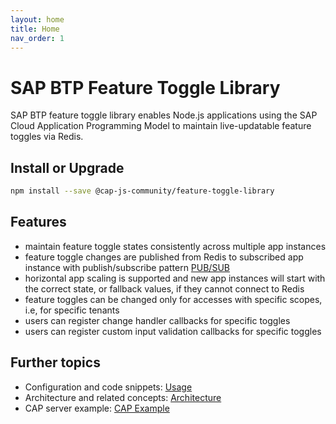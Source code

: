 ```yaml
---
layout: home
title: Home
nav_order: 1
---
```


# SAP BTP Feature Toggle Library

SAP BTP feature toggle library enables Node.js applications using the SAP Cloud Application Programming Model to maintain live-updatable feature toggles via Redis.

## Install or Upgrade

```bash
npm install --save @cap-js-community/feature-toggle-library
```

## Features

- maintain feature toggle states consistently across multiple app instances
- feature toggle changes are published from Redis to subscribed app instance with publish/subscribe pattern [PUB/SUB](https://redis.io/topics/pubsub)
- horizontal app scaling is supported and new app instances will start with the correct state, or fallback values, if they cannot connect to Redis
- feature toggles can be changed only for accesses with specific scopes, i.e, for specific tenants
- users can register change handler callbacks for specific toggles
- users can register custom input validation callbacks for specific toggles

## Further topics

- Configuration and code snippets: [Usage](usage)
- Architecture and related concepts: [Architecture](architecture)
- CAP server example: [CAP Example](https://github.com/cap-js-community/feature-toggle-library/blob/main/example-cap-server)
